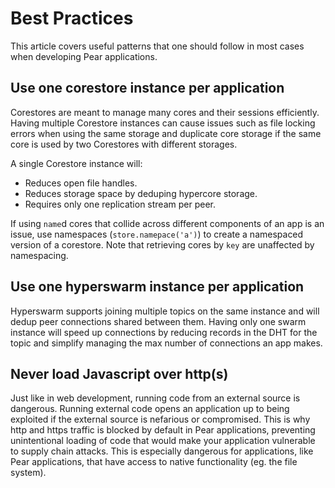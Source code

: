 # Best Practices

This article covers useful patterns that one should follow in most cases when
developing Pear applications.

## Use one corestore instance per application

Corestores are meant to manage many cores and their sessions efficiently. Having multiple Corestore instances can cause issues such as file locking errors when using the same storage and duplicate core storage if the same core is used by two Corestores with different storages.

A single Corestore instance will:

- Reduces open file handles.
- Reduces storage space by deduping hypercore storage.
- Requires only one replication stream per peer.

If using `name`d cores that collide across different components of an app is an issue, use namespaces (`store.namepace('a')`) to create a namespaced version of a corestore. Note that retrieving cores by `key` are unaffected by namespacing.

## Use one hyperswarm instance per application

Hyperswarm supports joining multiple topics on the same instance and will dedup peer connections shared between them. Having only one swarm instance will speed up connections by reducing records in the DHT for the topic and simplify managing the max number of connections an app makes.

## Never load Javascript over http(s)

Just like in web development, running code from an external source is dangerous. Running external code opens an application up to being exploited if the external source is nefarious or compromised. This is why http and https traffic is blocked by default in Pear applications, preventing unintentional loading of code that would make your application vulnerable to supply chain attacks. This is especially dangerous for applications, like Pear applications, that have access to native functionality (eg. the file system).
